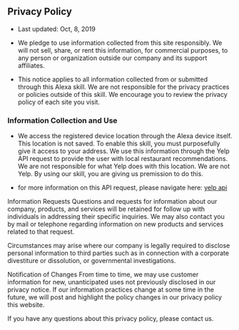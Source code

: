 ## Privacy Policy
- Last updated: Oct, 8, 2019

* We pledge to use information collected from this site responsibly. We will not sell, share, or rent this information, for commercial purposes, to any person or organization outside our company and its support affiliates.

* This notice applies to all information collected from or submitted through this Alexa skill. We are not responsible for the privacy practices or policies outside of this skill. We encourage you to review the privacy policy of each site you visit.

### Information Collection and Use
* We access the registered device location through the Alexa device itself.  This location is not saved.  To enable this skill, you must purposefully give it access to your address.  We use this information through the Yelp API request to provide the user with local restaurant recommendations.  We are not responsible for what Yelp does with this location.  We are not Yelp.  By using our skill, you are giving us premission to do this.

* for more information on this API request, please navigate here:
[yelp api](https://www.yelp.com/developers/documentation/v3/business_search)


Information Requests
Questions and requests for information about our company, products, and services will be retained for follow up with individuals in addressing their specific inquiries. We may also contact you by mail or telephone regarding information on new products and services related to that request.

Circumstances may arise where our company is legally required to disclose personal information to third parties such as in connection with a corporate divestiture or dissolution, or governmental investigations.

Notification of Changes
From time to time, we may use customer information for new, unanticipated uses not previously disclosed in our privacy notice. If our information practices change at some time in the future, we will post and highlight the policy changes in our privacy policy this website.

If you have any questions about this privacy policy, please contact us.
